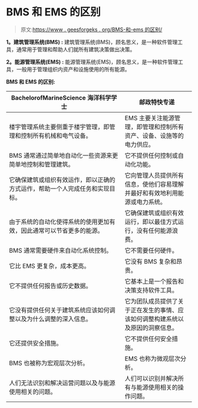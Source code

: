 # BMS 和 EMS 的区别

> 原文:[https://www . geesforgeks . org/BMS-和-ems 的区别/](https://www.geeksforgeeks.org/difference-between-bms-and-ems/)

**1。建筑管理系统(BMS) :**
建筑管理系统(BMS)，顾名思义，是一种软件管理工具，通常用于管理和帮助人们就所有建筑决策做出决策。

**2。能源管理系统(EMS) :**
能源管理系统(EMS)，顾名思义，是一种软件管理工具，一般用于管理组织内资产和设施使用的所有能源。

**BMS 和 EMS 的区别:**

<center>

| BachelorofMarineScience 海洋科学学士 | 邮政特快专递 |
| --- | --- |
| 楼宇管理系统主要侧重于楼宇管理，即管理和控制所有机械和电气设备。 | EMS 主要关注能源管理，即管理和控制所有资产、设备、设施等的电力供应。 |
| BMS 通常通过简单地自动化一些资源来更简单地控制和管理建筑。 | 它不提供任何控制或自动化功能。 |
| 它确保建筑或组织有效运作，即以正确的方式运作，帮助一个人完成任务和实现目标。 | 它向管理人员提供所有信息，使他们容易理解并最好和有效地利用能源或电力系统。 |
| 由于系统的自动化使得系统的使用更加有效，因此通常可以节省更多的能源。 | 它确保建筑或组织有效运行，即以最佳方式运行，没有任何能源浪费。 |
| BMS 通常需要硬件来自动化系统控制。 | 它不需要任何硬件。 |
| 它比 EMS 更复杂，成本更高。 | 它没有 BMS 复杂和昂贵。 |
| 它不提供任何报告或历史数据。 | 它基本上是一个报告和决策支持软件工具。 |
| 它没有提供任何关于建筑系统应该如何调整以及为什么调整的深入信息。 | 它为团队成员提供了关于正在发生的事情、应该如何调整构建系统以及原因的洞察信息。 |
| 它还提供安全措施。 | 它不提供任何安全措施。 |
| BMS 也被称为宏观层次分析。 | EMS 也称为微观层次分析。 |
| 人们无法识别和解决运营问题以及与能源使用相关的问题。 | 人们可以识别并解决所有与能源使用相关的操作问题。 |

</center>